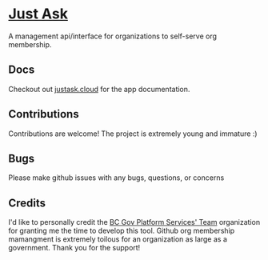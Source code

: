 # [Just Ask](https://justask.cloud)

A management api/interface for organizations to self-serve org membership. 

## Docs

Checkout out [justask.cloud](https://justask.cloud) for the app documentation.


## Contributions

Contributions are welcome! The project is extremely young and immature :) 

## Bugs

Please make github issues with any bugs, questions, or concerns

## Credits

I'd like to personally credit the [BC Gov Platform Services' Team](https://bcdevexchange.org/AboutUs) organization for granting me the time to develop this tool. Github org membership mamangment is extremely toilous for an organization as large as a government. Thank you for the support!
